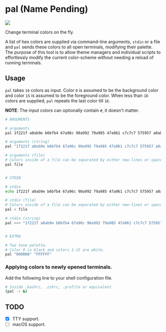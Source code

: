 # pal (Name Pending)

<a href="https://travis-ci.org/dylanaraps/pal"><img src="https://travis-ci.org/dylanaraps/pal.svg?branch=master"></a>

Change terminal colors on the fly.

A list of hex colors are supplied via command-line arguments, `stdin` or a file and `pal` sends these colors to all open terminals, modifying their palette. The purpose of this tool is to allow theme managers and individual scripts to effortlessly modify the current color-scheme without needing a reload of running terminals.

## Usage

`pal` takes `16` colors as input. Color `0` is assumed to be the background color and color `15` is assumed to be the foreground color. When less than `16` colors are supplied, `pal` repeats the last color till `16`.

**NOTE**: The input colors can optionally contain `#`, it doesn't matter.

```sh
# ARGUMENTS

# arguments
pal 1f221f a0ab9e b6bfb4 67a96c 90a992 79a985 47a961 c7c7c7 575957 a0ab9e b6bfb4 67a96c 90a992 79a985 47a961 c7c7c7

# arguments (string)
pal "1f221f a0ab9e b6bfb4 67a96c 90a992 79a985 47a961 c7c7c7 575957 a0ab9e b6bfb4 67a96c 90a992 79a985 47a961 c7c7c7"

# arguments (file)
# Colors inside of a file can be separated by either new-lines or spaces.
pal file


# STDIN

# stdin
echo 1f221f a0ab9e b6bfb4 67a96c 90a992 79a985 47a961 c7c7c7 575957 a0ab9e b6bfb4 67a96c 90a992 79a985 47a961 c7c7c7 | pal

# stdin (file)
# Colors inside of a file can be separated by either new-lines or spaces.
pal < file

# stdin (string)
pal <<< "1f221f a0ab9e b6bfb4 67a96c 90a992 79a985 47a961 c7c7c7 575957 a0ab9e b6bfb4 67a96c 90a992 79a985 47a961 c7c7c7"


# EXTRA

# Two tone palette.
# Color 0 is black and colors 1-15 are white.
pal "000000" "FFFFFF"
```

### Applying colors to newly opened terminals.

Add the following line to your shell configuration file.

```sh
# Inside .bashrc, .zshrc, .profile or equivalent.
(pal -r &)
```

## TODO

- [x] TTY support.
- [ ] macOS support.
